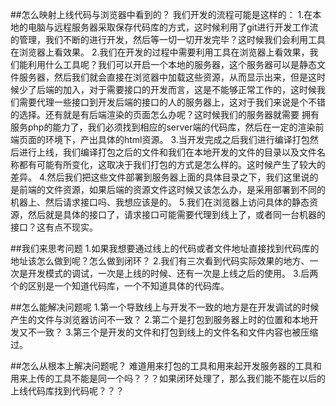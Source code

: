 ##怎么映射上线代码与浏览器中看到的？
我们开发的流程可能是这样的：
1.在本地的电脑与远程服务器采取保存代码库的方式，这时候利用了git进行开发工作流的管理，我们不断的进行开发，然后等一切一切开发完毕？这时候我们会利用工具在浏览器上看效果。
2.我们在开发的过程中需要利用工具在浏览器上看效果，我们能利用什么工具呢？我们可以开启一个本地的服务器，这个服务器可以是静态文件服务器，然后我们就会直接在浏览器中加载这些资源，从而显示出来，但是这时候少了后端的加入，对于需要接口的开发而言，这是不能够正常工作的，这时候我们需要代理一些接口到开发后端的接口的人的服务器上，这对于我们来说是个不错的选择。还有就是有后端渲染的页面怎么办呢？这时候我们的服务器就需要
  拥有服务php的能力了，我们必须找到相应的server端的代码库，然后在一定的渲染前端页面的环境下，产出具体的html资源。
3.当开发完成之后我们进行编译打包然后进行上线，我们编译打包之后的文件和我们在本地开发的文件的目录以及文件名称都有可能有所变化，这取决于我们打包的方式是怎么样的。这时候产生了较大的差异。
4.然后我们把这些文件部署到服务器上面的具体目录之下，我们这里说的是前端的文件资源，如果后端的资源文件这时候又该怎么办，是采用部署到不同的机器上、然后请求接口吗、我想应该是的。
5.我们在浏览器上访问具体的静态资源，然后就是具体的接口了，请求接口可能需要代理到线上了，或者同一台机器的接口？这有点不现实。

##我们来思考问题
1.如果我想要通过线上的代码或者文件地址直接找到代码库的地址该怎么做到呢？怎么做到闭环？
2.我们有三次看到代码实际效果的地方、一次是开发模式的调试，一次是上线的时候、还有一次是上线之后的使用。
3.后两个的区别是一个知道代码库，一个不知道具体的代码库。

##怎么能解决问题呢
1.第一个导致线上与开发不一致的地方是在开发调试的时候产生的文件与浏览器访问不一致？
2.第二个是打包到服务器上时的位置和本地开发又不一致？
3.第三个是开发的文件和打包到线上的文件名和文件内容也被压缩过。

##怎么从根本上解决问题呢？
难道用来打包的工具和用来起开发服务器的工具和用来上传的工具不能是同一个吗？？？如果闭环处理了，那么我们能不能在以后的上线代码库找到代码呢？？？
